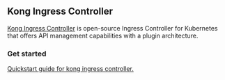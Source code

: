 ## Kong Ingress Controller

[Kong Ingress Controller](https://docs.konghq.com/kubernetes-ingress-controller/latest/) is open-source Ingress Controller for Kubernetes that offers API management capabilities with a plugin architecture.

### Get started

[Quickstart guide for kong ingress controller.](https://docs.konghq.com/kubernetes-ingress-controller/3.0.x/get-started/)

